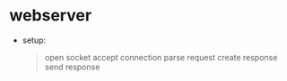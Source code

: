 # webserver

- setup: 
    > open socket
    > accept connection
    > parse request
    > create response
    > send response
